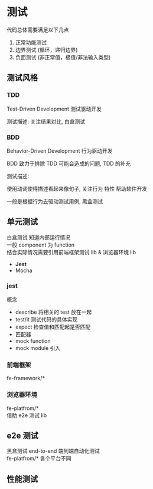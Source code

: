 # 测试

代码总体需要满足以下几点

1. 正常功能测试
2. 边界测试 (循环，递归边界)
3. 负面测试 (非正常值，极值/非法输入类型)

## 测试风格

### TDD

Test-Driven Development 测试驱动开发

测试描述: 关注结果对比, 白盒测试

### BDD

Behavior-Driven Development  行为驱动开发

BDD 致力于排除 TDD 可能会造成的问题, TDD 的补充

测试描述:

使用动词使得描述看起来像句子, 关注行为 特性
帮助软件开发

一般是根据行为去驱动测试用例, 黑盒测试

## 单元测试

白盒测试 知道内部运行情况  
一般 component 为 function  
结合实际情况需要引用前端框架测试 lib & 浏览器环境 lib  

- **Jest**
- Mocha

### jest

概念

- describe 将相关的 test 放在一起
- test/it  测试代码的具体实现
- expect 检查值和匹配起是否匹配
- 匹配器
- mock function
- mock module 引入

### 前端框架

fe-framework/*

### 浏览器环境

fe-platfrom/*  
借助 e2e 测试 lib  

## e2e 测试

黑盒测试
end-to-end 端到端自动化测试  
fe-platfrom/* 各个平台不同

## 性能测试
